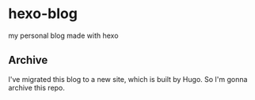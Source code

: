 # hexo-blog
my personal blog made with hexo

## Archive
I've migrated this blog to a new site, which is built by Hugo.
So I'm gonna archive this repo.
